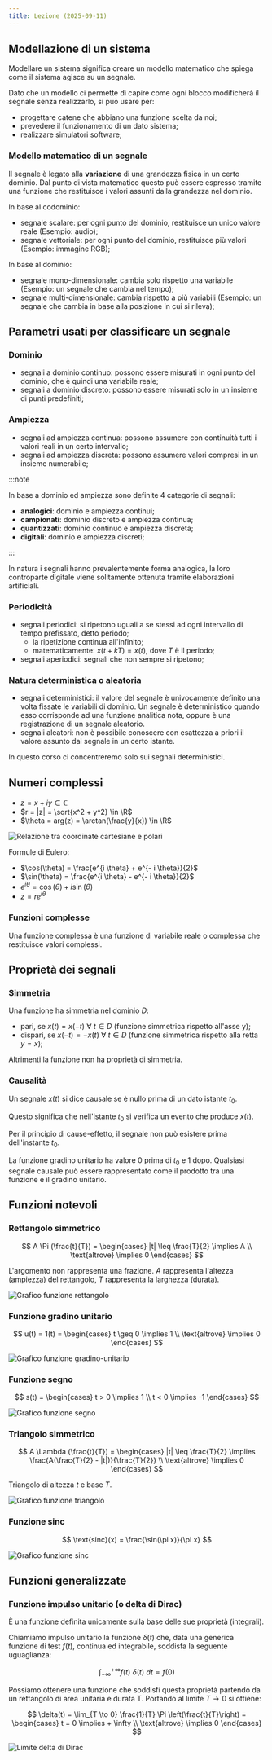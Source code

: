 ```yaml
---
title: Lezione (2025-09-11)
---
```


## Modellazione di un sistema

Modellare un sistema significa creare un modello matematico che spiega come il
sistema agisce su un segnale.

Dato che un modello ci permette di capire come ogni blocco modificherà il
segnale senza realizzarlo, si può usare per:

- progettare catene che abbiano una funzione scelta da noi;
- prevedere il funzionamento di un dato sistema;
- realizzare simulatori software;

### Modello matematico di un segnale

Il segnale è legato alla **variazione** di una grandezza fisica in un certo
dominio. Dal punto di vista matematico questo può essere espresso tramite una
funzione che restituisce i valori assunti dalla grandezza nel dominio.

In base al codominio:

- segnale scalare: per ogni punto del dominio, restituisce un unico valore reale
  (Esempio: audio);
- segnale vettoriale: per ogni punto del dominio, restituisce più valori
  (Esempio: immagine RGB);

In base al dominio:

- segnale mono-dimensionale: cambia solo rispetto una variabile (Esempio: un
  segnale che cambia nel tempo);
- segnale multi-dimensionale: cambia rispetto a più variabili (Esempio: un
  segnale che cambia in base alla posizione in cui si rileva);

## Parametri usati per classificare un segnale

### Dominio

- segnali a dominio continuo: possono essere misurati in ogni punto del dominio,
  che è quindi una variabile reale;
- segnali a dominio discreto: possono essere misurati solo in un insieme di
  punti predefiniti;

### Ampiezza

- segnali ad ampiezza continua: possono assumere con continuità tutti i valori
  reali in un certo intervallo;
- segnali ad ampiezza discreta: possono assumere valori compresi in un insieme
  numerabile;

:::note

In base a dominio ed ampiezza sono definite 4 categorie di segnali:

- **analogici**: dominio e ampiezza continui;
- **campionati**: dominio discreto e ampiezza continua;
- **quantizzati**: dominio continuo e ampiezza discreta;
- **digitali**: dominio e ampiezza discreti;

:::

In natura i segnali hanno prevalentemente forma analogica, la loro controparte
digitale viene solitamente ottenuta tramite elaborazioni artificiali.

### Periodicità

- segnali periodici: si ripetono uguali a se stessi ad ogni intervallo di tempo
  prefissato, detto periodo;
  - la ripetizione continua all'infinito;
  - matematicamente: $x(t + kT) = x(t)$, dove $T$ è il periodo;
- segnali aperiodici: segnali che non sempre si ripetono;

### Natura deterministica o aleatoria

- segnali deterministici: il valore del segnale è univocamente definito una
  volta fissate le variabili di dominio. Un segnale è deterministico quando esso
  corrisponde ad una funzione analitica nota, oppure è una registrazione di un
  segnale aleatorio.
- segnali aleatori: non è possibile conoscere con esattezza a priori il valore
  assunto dal segnale in un certo istante.

In questo corso ci concentreremo solo sui segnali deterministici.

## Numeri complessi

- $z = x + i y \in \mathbb{C}$
- $r = |z| = \sqrt{x^2 + y^2} \in \R$
- $\theta = arg(z) = \arctan(\frac{y}{x}) \in \R$

![Relazione tra coordinate cartesiane e polari](../../../../../images/conversione-coordinate-numeri-complessi.png)

Formule di Eulero:

- $\cos(\theta) = \frac{e^{i \theta} + e^{- i \theta}}{2}$
- $\sin(\theta) = \frac{e^{i \theta} - e^{- i \theta}}{2}$
- $e^{i \theta} = \cos(\theta) + i \sin(\theta)$
- $z = r e^{i \theta}$

### Funzioni complesse

Una funzione complessa è una funzione di variabile reale o complessa che
restituisce valori complessi.

## Proprietà dei segnali

### Simmetria

Una funzione ha simmetria nel dominio $D$:

- pari, se $x(t) = x(-t)\ \forall\ t \in D$ (funzione simmetrica rispetto
  all'asse y);
- dispari, se $x(-t) = -x(t)\ \forall\ t \in D$ (funzione simmetrica rispetto
  alla retta $y = x$);

Altrimenti la funzione non ha proprietà di simmetria.

### Causalità

Un segnale $x(t)$ si dice causale se è nullo prima di un dato istante $t_0$.

Questo significa che nell'istante $t_0$ si verifica un evento che produce
$x(t)$.

Per il principio di cause-effetto, il segnale non può esistere prima
dell'instante $t_0$.

La funzione gradino unitario ha valore $0$ prima di $t_0$ e $1$ dopo. Qualsiasi
segnale causale può essere rappresentato come il prodotto tra una funzione e il
gradino unitario.

## Funzioni notevoli

### Rettangolo simmetrico

$$
A \Pi (\frac{t}{T}) = \begin{cases} |t| \leq \frac{T}{2} \implies A \\ \text{altrove} \implies 0 \end{cases}
$$

L'argomento non rappresenta una frazione. $A$ rappresenta l'altezza (ampiezza)
del rettangolo, $T$ rappresenta la larghezza (durata).

![Grafico funzione rettangolo](../../../../../images/grafico-funzione-rettangolo.png)

### Funzione gradino unitario

$$
u(t) = 1(t) = \begin{cases} t \geq 0 \implies 1 \\ \text{altrove} \implies 0 \end{cases}
$$

![Grafico funzione gradino-unitario](../../../../../images/grafico-funzione-gradino-unitario.png)

### Funzione segno

$$
s(t) = \begin{cases} t > 0 \implies 1 \\ t < 0 \implies -1 \end{cases}
$$

![Grafico funzione segno](../../../../../images/grafico-funzione-segno.png)

### Triangolo simmetrico

$$
A \Lambda (\frac{t}{T}) = \begin{cases} |t| \leq \frac{T}{2} \implies \frac{A(\frac{T}{2} - |t|)}{\frac{T}{2}} \\ \text{altrove} \implies 0 \end{cases}
$$

Triangolo di altezza $t$ e base $T$.

![Grafico funzione triangolo](../../../../../images/grafico-funzione-triangolo.png)

### Funzione $\text{sinc}$

$$
\text{sinc}(x) = \frac{\sin(\pi x)}{\pi x}
$$

![Grafico funzione sinc](../../../../../images/grafico-funzione-sinc.png)

## Funzioni generalizzate

### Funzione impulso unitario (o delta di Dirac)

È una funzione definita unicamente sulla base delle sue proprietà (integrali).

Chiamiamo impulso unitario la funzione $\delta(t)$ che, data una generica
funzione di test $f(t)$, continua ed integrabile, soddisfa la seguente
uguaglianza:

$$
\int_{- \infty}^{+ \infty} f(t)\ \delta(t)\ dt = f(0)
$$

Possiamo ottenere una funzione che soddisfi questa proprietà partendo da un
rettangolo di area unitaria e durata T. Portando al limite $T \to 0$ si ottiene:

$$
\delta(t) = \lim_{T \to 0} \frac{1}{T} \Pi \left(\frac{t}{T}\right) = \begin{cases} t = 0 \implies + \infty \\ \text{altrove} \implies 0 \end{cases}
$$

![Limite delta di Dirac](../../../../../images/limite-delta-di-dirac.png)
